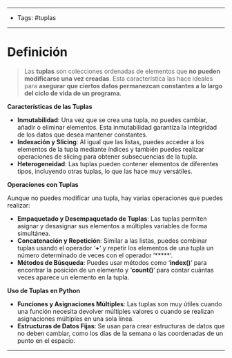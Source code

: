 -----
- Tags: #tuplas
-----
# Definición

> Las **tuplas** son colecciones ordenadas de elementos que **no pueden modificarse una vez creadas**. Esta característica las hace ideales para **asegurar que ciertos datos permanezcan constantes a lo largo del ciclo de vida de un programa**.

**Características de las Tuplas**

- **Inmutabilidad**: Una vez que se crea una tupla, no puedes cambiar, añadir o eliminar elementos. Esta inmutabilidad garantiza la integridad de los datos que desea mantener constantes.
- **Indexación y Slicing**: Al igual que las listas, puedes acceder a los elementos de la tupla mediante índices y también puedes realizar operaciones de slicing para obtener subsecuencias de la tupla.
- **Heterogeneidad**: Las tuplas pueden contener elementos de diferentes tipos, incluyendo otras tuplas, lo que las hace muy versátiles.

**Operaciones con Tuplas**

Aunque no puedes modificar una tupla, hay varias operaciones que puedes realizar:

- **Empaquetado y Desempaquetado de Tuplas**: Las tuplas permiten asignar y desasignar sus elementos a múltiples variables de forma simultánea.
- **Concatenación y Repetición**: Similar a las listas, puedes combinar tuplas usando el operador ‘**+**‘ y repetir los elementos de una tupla un número determinado de veces con el operador ‘*****‘.
- **Métodos de Búsqueda**: Puedes usar métodos como ‘**index()**‘ para encontrar la posición de un elemento y ‘**count()**‘ para contar cuántas veces aparece un elemento en la tupla.

**Uso de Tuplas en Python**

- **Funciones y Asignaciones Múltiples**: Las tuplas son muy útiles cuando una función necesita devolver múltiples valores o cuando se realizan asignaciones múltiples en una sola línea.
- **Estructuras de Datos Fijas**: Se usan para crear estructuras de datos que no deben cambiar, como los días de la semana o las coordenadas de un punto en el espacio.
--------